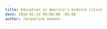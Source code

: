 ```yaml
---
title: Education in America's midsize cities
date: 2016-02-24 09:00:00 -05:00
author: Jacqueline Homann
---
```


